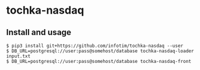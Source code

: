 # tochka-nasdaq

## Install and usage
```shell
$ pip3 install git+https://github.com/infotim/tochka-nasdaq --user
$ DB_URL=postgresql://user:pass@somehost/database tochka-nasdaq-loader input.txt
$ DB_URL=postgresql://user:pass@somehost/database tochka-nasdaq-front
